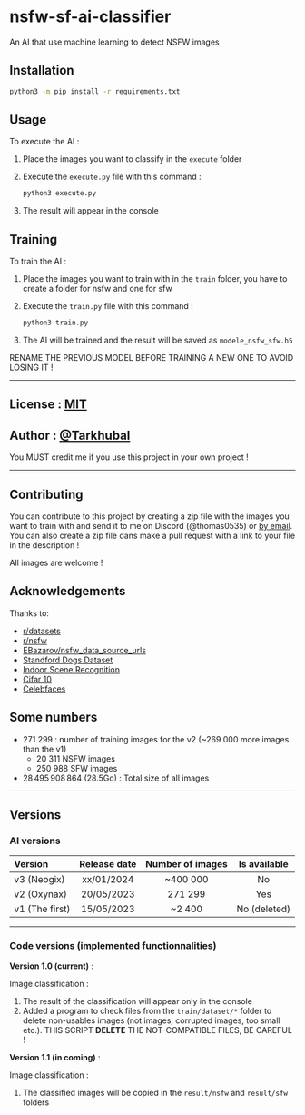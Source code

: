 # nsfw-sf-ai-classifier

An AI that use machine learning to detect NSFW images

## Installation

```bash
python3 -m pip install -r requirements.txt
```

## Usage

To execute the AI :

1. Place the images you want to classify in the `execute` folder
2. Execute the `execute.py` file with this command :

    ```bash
    python3 execute.py
    ```

3. The result will appear in the console

## Training

To train the AI :

1. Place the images you want to train with in the `train` folder, you have to create a folder for nsfw and one for sfw
2. Execute the `train.py` file with this command :

    ```bash
    python3 train.py
    ```

3. The AI will be trained and the result will be saved as `modele_nsfw_sfw.h5`

RENAME THE PREVIOUS MODEL BEFORE TRAINING A NEW ONE TO AVOID LOSING IT !

---

## License : [MIT](https://choosealicense.com/licenses/mit/)

## Author : [@Tarkhubal](https://www.github.com/Tarkhubal)

You MUST credit me if you use this project in your own project !

---

## Contributing

You can contribute to this project by creating a zip file with the images you want to train with and send it to me on Discord (@thomas0535) or [by email](mailto:thb5309@gmail.com). You can also create a zip file dans make a pull request with a link to your file in the description !

All images are welcome !

## Acknowledgements

Thanks to:

- [r/datasets](https://www.reddit.com/r/datasets/)
- [r/nsfw](https://www.reddit.com/r/nsfw/)
- [EBazarov/nsfw_data_source_urls](https://github.com/EBazarov/nsfw_data_source_urls)
- [Standford Dogs Dataset](http://vision.stanford.edu/aditya86/ImageNetDogs/)
- [Indoor Scene Recognition](http://web.mit.edu/torralba/www/indoor.html)
- [Cifar 10](https://www.cs.toronto.edu/~kriz/cifar.html)
- [Celebfaces](http://mmlab.ie.cuhk.edu.hk/projects/CelebA.html)

## Some numbers

- 271 299 : number of training images for the v2 (~269 000 more images than the v1)
  - 20 311 NSFW images
  - 250 988 SFW images
- 28 495 908 864 (28.5Go) : Total size of all images

---

## Versions

### AI versions

| Version        | Release date | Number of images | Is available |
| :---           |    :----:    |      :----:      |    :----:    |
| v3 (Neogix)    | xx/01/2024   | ~400 000         | No           |
| v2 (Oxynax)    | 20/05/2023   | 271 299          | Yes          |
| v1 (The first) | 15/05/2023   | ~2 400           | No (deleted) |

---

### Code versions (implemented functionnalities)

**Version 1.0 (current)** :

Image classification :

  1. The result of the classification will appear only in the console
  2. Added a program to check files from the `train/dataset/*` folder to delete non-usables images (not images, corrupted images, too small etc.). THIS SCRIPT **DELETE** THE NOT-COMPATIBLE FILES, BE CAREFUL !

**Version 1.1 (in coming)** :

Image classification :

  1. The classified images will be copied in the `result/nsfw` and `result/sfw` folders
